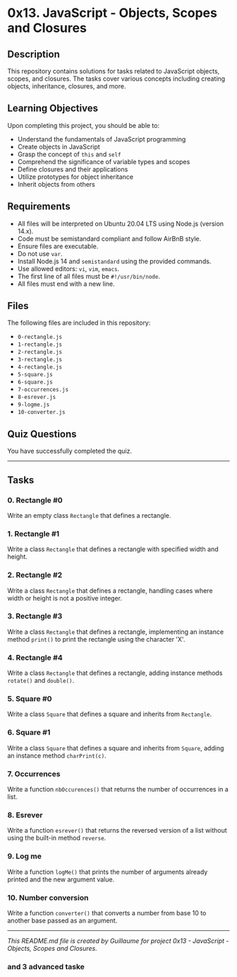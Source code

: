 # 0x13. JavaScript - Objects, Scopes and Closures

## Description

This repository contains solutions for tasks related to JavaScript objects,
scopes, and closures. The tasks cover various concepts including creating objects, inheritance, closures, and more.

## Learning Objectives

Upon completing this project, you should be able to:

- Understand the fundamentals of JavaScript programming
- Create objects in JavaScript
- Grasp the concept of `this` and `self`
- Comprehend the significance of variable types and scopes
- Define closures and their applications
- Utilize prototypes for object inheritance
- Inherit objects from others

## Requirements

- All files will be interpreted on Ubuntu 20.04 LTS using Node.js (version 14.x).
- Code must be semistandard compliant and follow AirBnB style.
- Ensure files are executable.
- Do not use `var`.
- Install Node.js 14 and `semistandard` using the provided commands.
- Use allowed editors: `vi`, `vim`, `emacs`.
- The first line of all files must be `#!/usr/bin/node`.
- All files must end with a new line.

## Files

The following files are included in this repository:

- `0-rectangle.js`
- `1-rectangle.js`
- `2-rectangle.js`
- `3-rectangle.js`
- `4-rectangle.js`
- `5-square.js`
- `6-square.js`
- `7-occurrences.js`
- `8-esrever.js`
- `9-logme.js`
- `10-converter.js`

## Quiz Questions

You have successfully completed the quiz.

---

## Tasks

### 0. Rectangle #0

Write an empty class `Rectangle` that defines a rectangle.

### 1. Rectangle #1

Write a class `Rectangle` that defines a rectangle with specified width and height.

### 2. Rectangle #2

Write a class `Rectangle` that defines a rectangle, handling cases where width or height is not a positive integer.

### 3. Rectangle #3

Write a class `Rectangle` that defines a rectangle, implementing an instance method `print()` to print the rectangle using the character 'X'.

### 4. Rectangle #4

Write a class `Rectangle` that defines a rectangle, adding instance methods `rotate()` and `double()`.

### 5. Square #0

Write a class `Square` that defines a square and inherits from `Rectangle`.

### 6. Square #1

Write a class `Square` that defines a square and inherits from `Square`, adding an instance method `charPrint(c)`.

### 7. Occurrences

Write a function `nbOccurences()` that returns the number of occurrences in a list.

### 8. Esrever

Write a function `esrever()` that returns the reversed version of a list without using the built-in method `reverse`.

### 9. Log me

Write a function `logMe()` that prints the number of arguments already printed and the new argument value.

### 10. Number conversion

Write a function `converter()` that converts a number from base 10 to another base passed as an argument.

---

*This README.md file is created by Guillaume for project 0x13 - JavaScript - Objects, Scopes and Closures.*

### and 3 advanced taske
